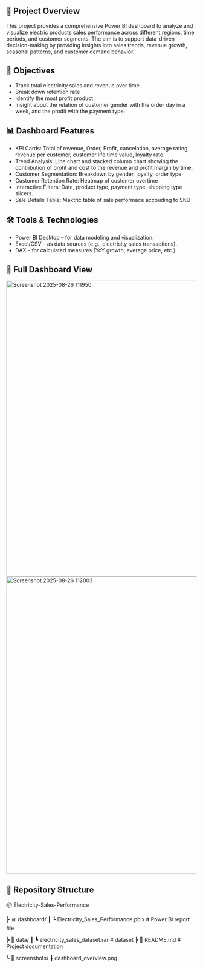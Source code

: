 ## 📌 Project Overview

This project provides a comprehensive Power BI dashboard to analyze and visualize electric products sales performance across different regions, time periods, and customer segments. The aim is to support data-driven decision-making by providing insights into sales trends, revenue growth, seasonal patterns, and customer demand behavior.

## 🎯 Objectives

- Track total electricity sales and revenue over time.
- Break down retention rate
- Identify the most profit product
- Insight about the relation of customer gender with the order day in a week, and the prodit with the payment type. 

## 📊 Dashboard Features

- KPI Cards: Total of revenue, Order, Profit, cancelation,  average rating, revenue per customer, customer life time value, loyalty rate. 
- Trend Analysis: Line chart and stacked column chart showing the contribution of profit and cost to the revenue and profit margin by time.
- Customer Segmentation: Breakdown by gender, loyalty, order type
- Customer Retention Rate: Heatmap of customer overtime 
- Interactive Filters: Date, product type, payment type,  shipping type slicers.
- Sale Details Table: Maxtric table of sale performace accouding to SKU

## 🛠️ Tools & Technologies

- Power BI Desktop – for data modeling and visualization.
- Excel/CSV – as data sources (e.g., electricity sales transactions).
- DAX – for calculated measures (YoY growth, average price, etc.).

## 📸 Full Dashboard View

<img width="666" height="780" alt="Screenshot 2025-08-26 111950" src="https://github.com/user-attachments/assets/ab4be801-87ee-4c92-a50b-824ac72bfa4a" />
<img width="673" height="785" alt="Screenshot 2025-08-26 112003" src="https://github.com/user-attachments/assets/3b836edd-81a5-4c94-981f-36fae3c44841" />


## 📂 Repository Structure


📦 Electricity-Sales-Performance

 ┣ 📊 dashboard/
 ┃ ┗ Electricity_Sales_Performance.pbix   # Power BI report file
 
 ┣ 📑 data/
 ┃ ┗ electricity_sales_dataset.rar         # dataset
 ┣ 📜 README.md                            # Project documentation
 
 ┗ 📸 screenshots/
   ┣ dashboard_overview.png
